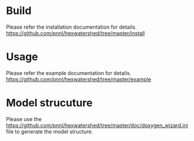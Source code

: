 # Build
Please refer the installation documentation for details.
https://github.com/pnnl/hexwatershed/tree/master/install

# Usage
Please refer the example documentation for details.
https://github.com/pnnl/hexwatershed/tree/master/example

# Model strucuture
Please use the https://github.com/pnnl/hexwatershed/tree/master/doc/doxygen_wizard.ini file to generate the model structure.